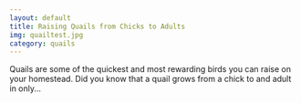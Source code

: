 ```yaml
---
layout: default
title: Raising Quails from Chicks to Adults
img: quailtest.jpg
category: quails
---
```


Quails are some of the quickest and most rewarding birds you can raise on your homestead. Did you know that a quail grows from a chick to and adult in only...